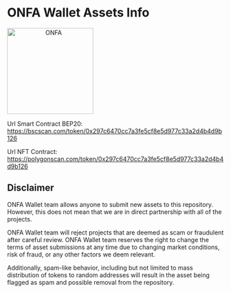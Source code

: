 # ONFA Wallet Assets Info
<p dir="auto">
<a target="_blank" rel="noopener noreferrer" href="https://onfa.io">
<img src="https://onfa.io/templates/images/logo.webp?v_1" alt="ONFA" style="max-width: 100%; width:200px; text-align: center;">
</a>
</p>

Url Smart Contract BEP20: https://bscscan.com/token/0x297c6470cc7a3fe5cf8e5d977c33a2d4b4d9b126

Url NFT Contract: https://polygonscan.com/token/0x297c6470cc7a3fe5cf8e5d977c33a2d4b4d9b126

## Disclaimer

ONFA Wallet team allows anyone to submit new assets to this repository. However, this does not mean that we are in direct partnership with all of the projects.

ONFA Wallet team will reject projects that are deemed as scam or fraudulent after careful review.
ONFA Wallet team reserves the right to change the terms of asset submissions at any time due to changing market conditions, risk of fraud, or any other factors we deem relevant.

Additionally, spam-like behavior, including but not limited to mass distribution of tokens to random addresses will result in the asset being flagged as spam and possible removal from the repository.